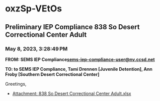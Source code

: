 # oxzSp-VEtOs
## Preliminary IEP Compliance 838 So Desert Correctional Center Adult
### May 8, 2023, 3:28:49 PM
**FROM: SEMS IEP Compliance<sems-iep-compliance-user@nv.ccsd.net>**

**TO: to SEMS IEP Compliance, Tami Drennen [Juvenile Detention], Ann Froby [Southern Desert Correctional Center]**


Greetings, 

 





* [Attachment: 838 So Desert Correctional Center Adult.xlsx](oxzSp-VEtOs-attachment-1.xlsx)
